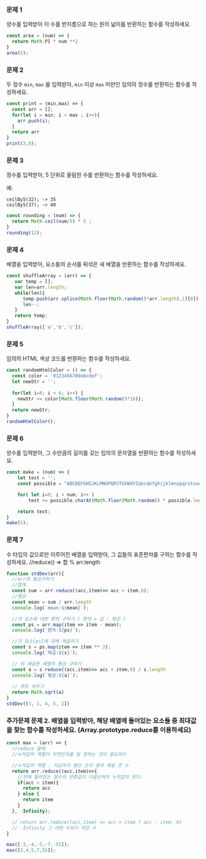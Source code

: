 ### 문제 1

양수를 입력받아 이 수를 반지름으로 하는 원의 넓이를 반환하는 함수를 작성하세요.

```js
const area = (num) => {
  return Math.PI * num **2
}
area(5);
```

### 문제 2

두 정수 `min`, `max` 를 입력받아, `min` 이상 `max` 미만인 임의의 정수를 반환하는 함수를 작성하세요.

```js
const print = (min,max) => {
  const arr = [];
  for(let i = min; i < max ; i++){
    arr.push(i);
  }
  return arr
}
print(3,8);
```

### 문제 3

정수를 입력받아, 5 단위로 올림한 수를 반환하는 함수를 작성하세요.

예:
```
ceilBy5(32); -> 35
ceilBy5(37); -> 40
```

```js
const rounding = (num) => {
  return Math.ceil(num/5) * 5 ;
}
rounding(12);
```

### 문제 4

배열을 입력받아, 요소들의 순서를 뒤섞은 새 배열을 반환하는 함수를 작성하세요.
```js
const shuffleArray = (arr) => {
   var temp = [];
   var len=arr.length;
   while(len){
      temp.push(arr.splice(Math.floor(Math.random()*arr.length),1)[0]);
      len--;
   }
   return temp;
}
shuffleArray(['a','b','c']);
```

### 문제 5

임의의 HTML 색상 코드를 반환하는 함수를 작성하세요.
```js
const randomHtmlColor = () => {
  const color = '0123456789abcdef';
  let newStr = '';
  
  for(let i=0; i < 6; i++) {
    newStr += color[Math.floor(Math.random()*16)];
  }
  return newStr;
}
randomHtmlColor();
```

### 문제 6

양수를 입력받아, 그 수만큼의 길이를 갖는 임의의 문자열을 반환하는 함수를 작성하세요.
```js
const make = (num) => {
    let text = '';
    const possible = "ABCDEFGHIJKLMNOPQRSTUVWXYZabcdefghijklmnopqrstuvwxyz0123456789";

    for( let i=0; i < num; i++ )
        text += possible.charAt(Math.floor(Math.random() * possible.length));

    return text;
}
make(5);
```


### 문제 7

수 타입의 값으로만 이루어진 배열을 입력받아, 그 값들의 표준편차를 구하는 함수를 작성하세요.
//reduce() => 합 % arr.length
```js
function stdDev(arr){
  //arr의 평균구하기
  //합계
  const sum = arr.reduce((acc,item)=> acc + item,0);
  //평균
  const mean = sum / arr.length
  console.log(`mean:${mean}`);

  //각 요소에 대한 편차 구하기 ( 편차 = 값 - 평균 )
  const ps = arr.map(item => item - mean);
  console.log(`편차:${ps}`);

  //각 요소[ps]에 대해 제곱하기
  const s = ps.map(item => item ** 2);
  console.log(`제곱:${s}`);

  // 위 제곱한 배열의 평균 구하기
  const a = s.reduce((acc,item)=> acc + item,0) / s.length
  console.log(`평균:${a}`);
  
  // 루트 씌우기
  return Math.sqrt(a)
}
stdDev([3, 1, 4, 5, 2])
```


### 추가문제 문제 2. 배열을 입력받아, 해당 배열에 들어있는 요소들 중 최대값을 찾는 함수를 작성하세요. (Array.prototype.reduce를 이용하세요)
```js
const max = (arr) => {
  //reduce 쓸때
  //누적값의 역할이 무엇인지를 잘 정하는 것이 중요하다

  //누적값의 역할 : 지금까지 봤던 숫자 중의 제일 큰 수
  return arr.reduce((acc,item)=>{
    //안에 들어있는 함수의 반환값이 다음단계의 누적값이 된다.
    if(acc > item){
      return acc
    } else {
      return item
    }
  }, -Infinity);

  // return arr.reduce((acc,item) => acc > item ? acc : item, 0)
  // -Infinity 그 어떤 수보다 작은 수
}

max([-3,-4,-5,-7,-55]);
max([3,4,5,7,55]);
```